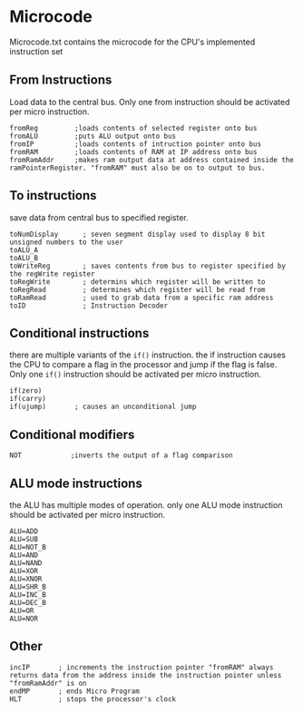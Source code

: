# Microcode

Microcode.txt contains the microcode for the CPU's implemented instruction set

## From Instructions
Load data to the central bus. Only one from instruction should be activated per micro instruction.
```
fromReg         ;loads contents of selected register onto bus
fromALU         ;puts ALU output onto bus
fromIP          ;loads contents of intruction pointer onto bus
fromRAM         ;loads contents of RAM at IP address onto bus
fromRamAddr     ;makes ram output data at address contained inside the ramPointerRegister. "fromRAM" must also be on to output to bus.
```

## To instructions
save data from central bus to specified register.
```
toNumDisplay      ; seven segment display used to display 8 bit unsigned numbers to the user
toALU_A
toALU_B
toWriteReg        ; saves contents from bus to register specified by the regWrite register
toRegWrite        ; determins which register will be written to
toRegRead         ; determines which register will be read from
toRamRead         ; used to grab data from a specific ram address
toID              ; Instruction Decoder
```

## Conditional instructions
there are multiple variants of the ``if()`` instruction. the if instruction causes the CPU to compare a flag in the processor and jump if the flag is false. Only one ``if()`` instruction should be activated per micro instruction.
```
if(zero)
if(carry)
if(ujump)       ; causes an unconditional jump
```

## Conditional modifiers
```
NOT            ;inverts the output of a flag comparison
```

## ALU mode instructions
the ALU has multiple modes of operation. only one ALU mode instruction should be activated per micro instruction.
```
ALU=ADD
ALU=SUB
ALU=NOT_B
ALU=AND
ALU=NAND
ALU=XOR
ALU=XNOR
ALU=SHR_B
ALU=INC_B
ALU=DEC_B
ALU=OR
ALU=NOR
```

## Other

```
incIP       ; increments the instruction pointer "fromRAM" always returns data from the address inside the instruction pointer unless "fromRamAddr" is on
endMP       ; ends Micro Program
HLT         ; stops the processor's clock
